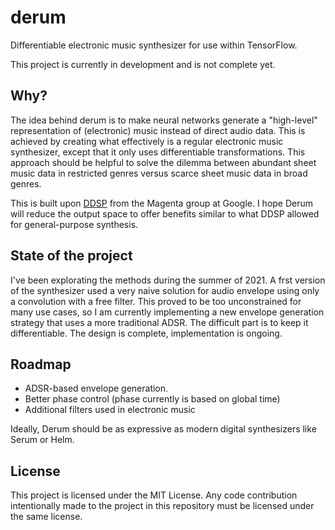 # derum

Differentiable electronic music synthesizer for use within TensorFlow.

This project is currently in development and is not complete yet.

## Why?

The idea behind derum is to make neural networks generate a "high-level" representation of (electronic) music instead of direct audio data. This is achieved by creating what effectively is a regular electronic music synthesizer, except that it only uses differentiable transformations. This approach should be helpful to solve the dilemma between abundant sheet music data in restricted genres versus scarce sheet music data in broad genres.

This is built upon [DDSP](https://github.com/magenta/ddsp/) from the Magenta group at Google. I hope Derum will reduce the output space to offer benefits similar to what DDSP allowed for general-purpose synthesis.

## State of the project

I've been explorating the methods during the summer of 2021. A frst version of the synthesizer used a very naive solution for audio envelope using only a convolution with a free filter. This proved to be too unconstrained for many use cases, so I am currently implementing a new envelope generation strategy that uses a more traditional ADSR. The difficult part is to keep it differentiable. The design is complete, implementation is ongoing.

## Roadmap

- ADSR-based envelope generation.
- Better phase control (phase currently is based on global time)
- Additional filters used in electronic music

Ideally, Derum should be as expressive as modern digital synthesizers like Serum or Helm.

## License

This project is licensed under the MIT License. Any code contribution intentionally made to the project in this repository must be licensed under the same license.